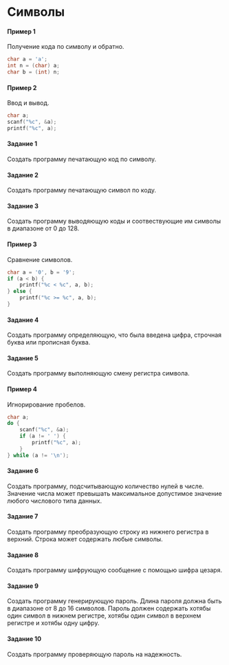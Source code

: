 # Символы

#### Пример 1
Получение кода по символу и обратно.
```c
char a = 'a';
int n = (char) a;
char b = (int) n;
```

#### Пример 2
Ввод и вывод.
```c
char a;
scanf("%c", &a);
printf("%c", a);
```

#### Задание 1
Создать программу печатающую код по символу.

#### Задание 2
Создать программу печатающую символ по коду.

#### Задание 3
Создать программу выводяющую коды и соотвествующие им символы в диапазоне от 0 до 128.

#### Пример 3
Сравнение символов.
```c
char a = '0', b = '9';
if (a < b) {
    printf("%c < %c", a, b);
} else {
    printf("%c >= %c", a, b);
}
```

#### Задание 4
Создать программу определяющую, что была введена цифра, строчная буква или прописная буква.

#### Задание 5
Создать программу выполняющую смену регистра символа.

#### Пример 4
Игнорирование пробелов.
```c
char a;
do {
    scanf("%c", &a);
    if (a != ' ') {
        printf("%c", a);
    }
} while (a != '\n');
```

#### Задание 6
Создать программу, подсчитывающую количество нулей в числе. Значение числа может превышать максимальное допустимое значение любого числового типа данных.

#### Задание 7
Создать программу преобразующую строку из нижнего регистра в верхний. Строка может содержать любые символы.

#### Задание 8
Создать программу шифрующую сообщение с помощью шифра цезаря.

#### Задание 9
Создать программу генерирующую пароль. Длина пароля должна быть в диапазоне от 8 до 16 символов. Пароль должен содержать хотябы один символ в нижнем регистре, хотябы один символ в верхнем регистре и хотябы одну цифру.

#### Задание 10
Создать программу проверяющую пароль на надежность.
